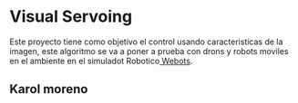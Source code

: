 # Visual Servoing
Este proyecto tiene como objetivo el  control usando caracteristicas de la imagen, este algoritmo se va a poner a prueba con drons y robots moviles en el ambiente en el simuladot Robotico[ Webots](https://cyberbotics.com/ " Webots").

## Karol moreno
